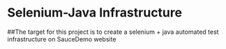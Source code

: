 # Selenium-Java Infrastructure
##The target for this project is to create a selenium + java automated test infrastructure on SauceDemo website

